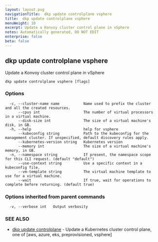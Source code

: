 ```yaml
---
layout: layout.pug
navigationTitle:  dkp update controlplane vsphere
title:  dkp update controlplane vsphere
menuWeight: 10
excerpt: Update a Konvoy cluster control plane in vSphere
notes: Automatically generated, DO NOT EDIT
enterprise: false
beta: false
---
```

<!-- vale off -->
<!-- markdownlint-disable -->

## dkp update controlplane vsphere

Update a Konvoy cluster control plane in vSphere

```
dkp update controlplane vsphere [flags]
```

### Options

```
  -c, --cluster-name name           Name used to prefix the cluster and all the created resources.
      --cpus int                    The number of virtual processors in a virtual machine.
      --disk-size int               The size of a virtual machine's disk, in GB.
  -h, --help                        help for vsphere
      --kubeconfig string           Path to the kubeconfig for the management cluster. If unspecified, default discovery rules apply.
      --kubernetes-version string   Kubernetes version
      --memory int                  The size of a virtual machine's memory, in GB.
  -n, --namespace string            If present, the namespace scope for this CLI request. (default "default")
      --use-context string          Use a specific context in a kubeconfig file.
      --vm-template string          The virtual machine template to use for a virtual machine.
      --wait                        If true, wait for operations to complete before returning. (default true)
```

### Options inherited from parent commands

```
  -v, --verbose int   Output verbosity
```

### SEE ALSO

* [dkp update controlplane](/dkp/kommander/2.3/cli/dkp/update/controlplane/)	 - Update a Kubernetes cluster control plane, one of [aws, azure, eks, preprovisioned, vsphere]

